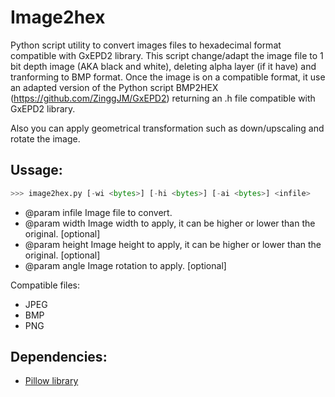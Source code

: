 # Image2hex

Python script utility to convert images files to hexadecimal format compatible with GxEPD2 library.
This script change/adapt the image file to 1 bit depth image (AKA black and white), deleting alpha layer (if it have) and tranforming to BMP format.
Once the image is on a compatible format, it use an adapted version of the Python script BMP2HEX (https://github.com/ZinggJM/GxEPD2) returning an .h file compatible with GxEPD2 library.

Also you can apply geometrical transformation such as down/upscaling and rotate the image.


## Ussage:

```python
>>> image2hex.py [-wi <bytes>] [-hi <bytes>] [-ai <bytes>] <infile>
```
- @param infile     Image file to convert.
- @param width      Image width to apply, it can be higher or lower than the original. [optional]
- @param height     Image height to apply, it can be higher or lower than the original. [optional]
- @param angle      Image rotation to apply. [optional]

Compatible files: 
- JPEG
- BMP
- PNG

## Dependencies:

- [Pillow library](https://pillow.readthedocs.io/en/stable/index.html)
